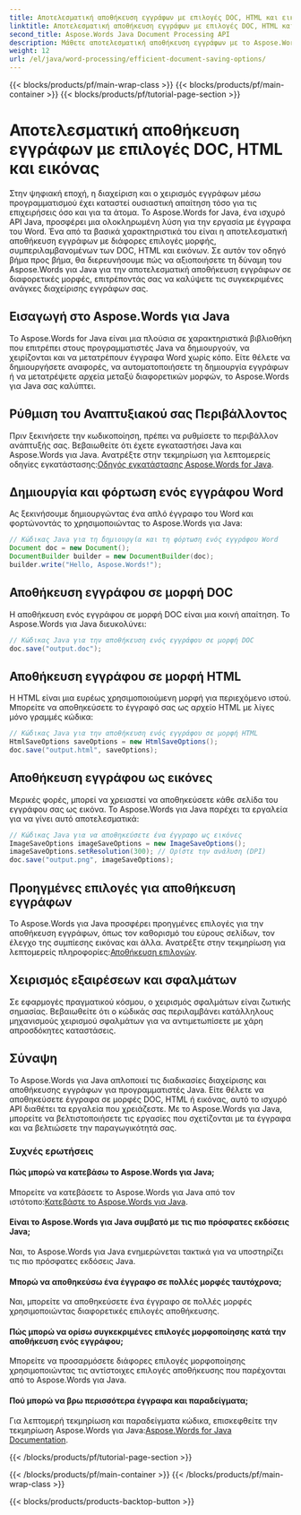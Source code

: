 ```yaml
---
title: Αποτελεσματική αποθήκευση εγγράφων με επιλογές DOC, HTML και εικόνας
linktitle: Αποτελεσματική αποθήκευση εγγράφων με επιλογές DOC, HTML και εικόνας
second_title: Aspose.Words Java Document Processing API
description: Μάθετε αποτελεσματική αποθήκευση εγγράφων με το Aspose.Words για Java. Αυτός ο οδηγός βήμα προς βήμα καλύπτει τις επιλογές DOC, HTML και εικόνας, ενισχύοντας τις δεξιότητές σας στη διαχείριση εγγράφων.
weight: 12
url: /el/java/word-processing/efficient-document-saving-options/
---
```


{{< blocks/products/pf/main-wrap-class >}}
{{< blocks/products/pf/main-container >}}
{{< blocks/products/pf/tutorial-page-section >}}

# Αποτελεσματική αποθήκευση εγγράφων με επιλογές DOC, HTML και εικόνας

Στην ψηφιακή εποχή, η διαχείριση και ο χειρισμός εγγράφων μέσω προγραμματισμού έχει καταστεί ουσιαστική απαίτηση τόσο για τις επιχειρήσεις όσο και για τα άτομα. Το Aspose.Words for Java, ένα ισχυρό API Java, προσφέρει μια ολοκληρωμένη λύση για την εργασία με έγγραφα του Word. Ένα από τα βασικά χαρακτηριστικά του είναι η αποτελεσματική αποθήκευση εγγράφων με διάφορες επιλογές μορφής, συμπεριλαμβανομένων των DOC, HTML και εικόνων. Σε αυτόν τον οδηγό βήμα προς βήμα, θα διερευνήσουμε πώς να αξιοποιήσετε τη δύναμη του Aspose.Words για Java για την αποτελεσματική αποθήκευση εγγράφων σε διαφορετικές μορφές, επιτρέποντάς σας να καλύψετε τις συγκεκριμένες ανάγκες διαχείρισης εγγράφων σας.


## Εισαγωγή στο Aspose.Words για Java

Το Aspose.Words for Java είναι μια πλούσια σε χαρακτηριστικά βιβλιοθήκη που επιτρέπει στους προγραμματιστές Java να δημιουργούν, να χειρίζονται και να μετατρέπουν έγγραφα Word χωρίς κόπο. Είτε θέλετε να δημιουργήσετε αναφορές, να αυτοματοποιήσετε τη δημιουργία εγγράφων ή να μετατρέψετε αρχεία μεταξύ διαφορετικών μορφών, το Aspose.Words για Java σας καλύπτει.

## Ρύθμιση του Αναπτυξιακού σας Περιβάλλοντος

Πριν ξεκινήσετε την κωδικοποίηση, πρέπει να ρυθμίσετε το περιβάλλον ανάπτυξής σας. Βεβαιωθείτε ότι έχετε εγκαταστήσει Java και Aspose.Words για Java. Ανατρέξτε στην τεκμηρίωση για λεπτομερείς οδηγίες εγκατάστασης:[Οδηγός εγκατάστασης Aspose.Words for Java](https://releases.aspose.com/words/java/).

## Δημιουργία και φόρτωση ενός εγγράφου Word

Ας ξεκινήσουμε δημιουργώντας ένα απλό έγγραφο του Word και φορτώνοντάς το χρησιμοποιώντας το Aspose.Words για Java:

```java
// Κώδικας Java για τη δημιουργία και τη φόρτωση ενός εγγράφου Word
Document doc = new Document();
DocumentBuilder builder = new DocumentBuilder(doc);
builder.write("Hello, Aspose.Words!");
```

## Αποθήκευση εγγράφου σε μορφή DOC

Η αποθήκευση ενός εγγράφου σε μορφή DOC είναι μια κοινή απαίτηση. Το Aspose.Words για Java διευκολύνει:

```java
// Κώδικας Java για την αποθήκευση ενός εγγράφου σε μορφή DOC
doc.save("output.doc");
```

## Αποθήκευση εγγράφου σε μορφή HTML

Η HTML είναι μια ευρέως χρησιμοποιούμενη μορφή για περιεχόμενο ιστού. Μπορείτε να αποθηκεύσετε το έγγραφό σας ως αρχείο HTML με λίγες μόνο γραμμές κώδικα:

```java
// Κώδικας Java για την αποθήκευση ενός εγγράφου σε μορφή HTML
HtmlSaveOptions saveOptions = new HtmlSaveOptions();
doc.save("output.html", saveOptions);
```

## Αποθήκευση εγγράφου ως εικόνες

Μερικές φορές, μπορεί να χρειαστεί να αποθηκεύσετε κάθε σελίδα του εγγράφου σας ως εικόνα. Το Aspose.Words για Java παρέχει τα εργαλεία για να γίνει αυτό αποτελεσματικά:

```java
// Κώδικας Java για να αποθηκεύσετε ένα έγγραφο ως εικόνες
ImageSaveOptions imageSaveOptions = new ImageSaveOptions();
imageSaveOptions.setResolution(300); // Ορίστε την ανάλυση (DPI)
doc.save("output.png", imageSaveOptions);
```

## Προηγμένες επιλογές για αποθήκευση εγγράφων

 Το Aspose.Words για Java προσφέρει προηγμένες επιλογές για την αποθήκευση εγγράφων, όπως τον καθορισμό του εύρους σελίδων, τον έλεγχο της συμπίεσης εικόνας και άλλα. Ανατρέξτε στην τεκμηρίωση για λεπτομερείς πληροφορίες:[Αποθήκευση επιλογών](https://reference.aspose.com/words/java/com.aspose.words/saveoptions/).

## Χειρισμός εξαιρέσεων και σφαλμάτων

Σε εφαρμογές πραγματικού κόσμου, ο χειρισμός σφαλμάτων είναι ζωτικής σημασίας. Βεβαιωθείτε ότι ο κώδικάς σας περιλαμβάνει κατάλληλους μηχανισμούς χειρισμού σφαλμάτων για να αντιμετωπίσετε με χάρη απροσδόκητες καταστάσεις.

## Σύναψη

Το Aspose.Words για Java απλοποιεί τις διαδικασίες διαχείρισης και αποθήκευσης εγγράφων για προγραμματιστές Java. Είτε θέλετε να αποθηκεύσετε έγγραφα σε μορφές DOC, HTML ή εικόνας, αυτό το ισχυρό API διαθέτει τα εργαλεία που χρειάζεστε. Με το Aspose.Words για Java, μπορείτε να βελτιστοποιήσετε τις εργασίες που σχετίζονται με τα έγγραφα και να βελτιώσετε την παραγωγικότητά σας.

### Συχνές ερωτήσεις

#### Πώς μπορώ να κατεβάσω το Aspose.Words για Java;

 Μπορείτε να κατεβάσετε το Aspose.Words για Java από τον ιστότοπο:[Κατεβάστε το Aspose.Words για Java](https://releases.aspose.com/words/java/).

#### Είναι το Aspose.Words για Java συμβατό με τις πιο πρόσφατες εκδόσεις Java;

Ναι, το Aspose.Words για Java ενημερώνεται τακτικά για να υποστηρίζει τις πιο πρόσφατες εκδόσεις Java.

#### Μπορώ να αποθηκεύσω ένα έγγραφο σε πολλές μορφές ταυτόχρονα;

Ναι, μπορείτε να αποθηκεύσετε ένα έγγραφο σε πολλές μορφές χρησιμοποιώντας διαφορετικές επιλογές αποθήκευσης.

#### Πώς μπορώ να ορίσω συγκεκριμένες επιλογές μορφοποίησης κατά την αποθήκευση ενός εγγράφου;

Μπορείτε να προσαρμόσετε διάφορες επιλογές μορφοποίησης χρησιμοποιώντας τις αντίστοιχες επιλογές αποθήκευσης που παρέχονται από το Aspose.Words για Java.

#### Πού μπορώ να βρω περισσότερα έγγραφα και παραδείγματα;

 Για λεπτομερή τεκμηρίωση και παραδείγματα κώδικα, επισκεφθείτε την τεκμηρίωση Aspose.Words για Java:[Aspose.Words for Java Documentation](https://reference.aspose.com/words/java/).

{{< /blocks/products/pf/tutorial-page-section >}}

{{< /blocks/products/pf/main-container >}}
{{< /blocks/products/pf/main-wrap-class >}}

{{< blocks/products/products-backtop-button >}}
